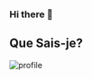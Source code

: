 ### Hi there 👋

## Que Sais-je?

![profile](./../images/README/4585b152-51a3-455f-af58-f96fcda313b1.jpg)

<!--
**hoyanolza/hoyanolza** is a ✨ _special_ ✨ repository because its `README.md` (this file) appears on your GitHub profile.

Here are some ideas to get you started:

- 🔭 I’m currently working on ...
- 🌱 I’m currently learning ...
- 👯 I’m looking to collaborate on ...
- 🤔 I’m looking for help with ...
- 💬 Ask me about ...
- 📫 How to reach me: ...
- 😄 Pronouns: ...
- ⚡ Fun fact: ...
-->
